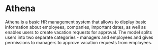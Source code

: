# Athena

Athena is a basic HR management system that allows to display basic information about employees, companies, important dates, as well as enables users to create vacation requests for approval. The model splits users into two separate categories - managers and employees and gives permissions to managers to approve vacation requests from employees. 